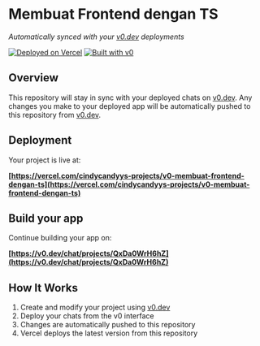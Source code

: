 # Membuat Frontend dengan TS

*Automatically synced with your [v0.dev](https://v0.dev) deployments*

[![Deployed on Vercel](https://img.shields.io/badge/Deployed%20on-Vercel-black?style=for-the-badge&logo=vercel)](https://vercel.com/cindycandyys-projects/v0-membuat-frontend-dengan-ts)
[![Built with v0](https://img.shields.io/badge/Built%20with-v0.dev-black?style=for-the-badge)](https://v0.dev/chat/projects/QxDa0WrH6hZ)

## Overview

This repository will stay in sync with your deployed chats on [v0.dev](https://v0.dev).
Any changes you make to your deployed app will be automatically pushed to this repository from [v0.dev](https://v0.dev).

## Deployment

Your project is live at:

**[https://vercel.com/cindycandyys-projects/v0-membuat-frontend-dengan-ts](https://vercel.com/cindycandyys-projects/v0-membuat-frontend-dengan-ts)**

## Build your app

Continue building your app on:

**[https://v0.dev/chat/projects/QxDa0WrH6hZ](https://v0.dev/chat/projects/QxDa0WrH6hZ)**

## How It Works

1. Create and modify your project using [v0.dev](https://v0.dev)
2. Deploy your chats from the v0 interface
3. Changes are automatically pushed to this repository
4. Vercel deploys the latest version from this repository